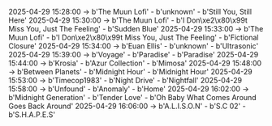 2025-04-29 15:28:00 -> b'The Muun Lofi' - b'unknown' - b'Still You, Still Here'
2025-04-29 15:30:00 -> b'The Muun Lofi' - b'I Don\xe2\x80\x99t Miss You, Just The Feeling' - b'Sudden Blue'
2025-04-29 15:33:00 -> b'The Muun Lofi' - b'I Don\xe2\x80\x99t Miss You, Just The Feeling' - b'Fictional Closure'
2025-04-29 15:34:00 -> b'Euan Ellis' - b'unknown' - b'Ultrasonic'
2025-04-29 15:39:00 -> b'Voyage' - b'Paradise' - b'Paradise'
2025-04-29 15:44:00 -> b'Krosia' - b'Azur Collection' - b'Mimosa'
2025-04-29 15:48:00 -> b'Between Planets' - b'Midnight Hour' - b'Midnight Hour'
2025-04-29 15:53:00 -> b'Timecop1983' - b'Night Drive' - b'Nightfall'
2025-04-29 15:58:00 -> b'Unfound' - b'Anomaly' - b'Home'
2025-04-29 16:02:00 -> b'Midnight Generation' - b'Tender Love' - b'Oh Baby What Comes Around Goes Back Around'
2025-04-29 16:06:00 -> b'A.L.I.S.O.N' - b'S.C 02' - b'S.H.A.P.E.S'
